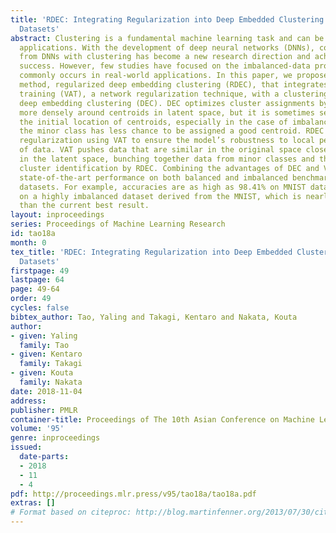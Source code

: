 ```yaml
---
title: 'RDEC: Integrating Regularization into Deep Embedded Clustering for Imbalanced
  Datasets'
abstract: Clustering is a fundamental machine learning task and can be used in many
  applications. With the development of deep neural networks (DNNs), combining techniques
  from DNNs with clustering has become a new research direction and achieved some
  success. However, few studies have focused on the imbalanced-data problem which
  commonly occurs in real-world applications. In this paper, we propose a clustering
  method, regularized deep embedding clustering (RDEC), that integrates virtual adversarial
  training (VAT), a network regularization technique, with a clustering method called
  deep embedding clustering (DEC). DEC optimizes cluster assignments by pushing data
  more densely around centroids in latent space, but it is sometimes sensitive to
  the initial location of centroids, especially in the case of imbalanced data, where
  the minor class has less chance to be assigned a good centroid. RDEC introduces
  regularization using VAT to ensure the model’s robustness to local perturbations
  of data. VAT pushes data that are similar in the original space closer together
  in the latent space, bunching together data from minor classes and thereby facilitating
  cluster identification by RDEC. Combining the advantages of DEC and VAT, RDEC attains
  state-of-the-art performance on both balanced and imbalanced benchmark/real-world
  datasets. For example, accuracies are as high as 98.41% on MNIST dataset and 85.45%
  on a highly imbalanced dataset derived from the MNIST, which is nearly 8% higher
  than the current best result.
layout: inproceedings
series: Proceedings of Machine Learning Research
id: tao18a
month: 0
tex_title: 'RDEC: Integrating Regularization into Deep Embedded Clustering for Imbalanced
  Datasets'
firstpage: 49
lastpage: 64
page: 49-64
order: 49
cycles: false
bibtex_author: Tao, Yaling and Takagi, Kentaro and Nakata, Kouta
author:
- given: Yaling
  family: Tao
- given: Kentaro
  family: Takagi
- given: Kouta
  family: Nakata
date: 2018-11-04
address: 
publisher: PMLR
container-title: Proceedings of The 10th Asian Conference on Machine Learning
volume: '95'
genre: inproceedings
issued:
  date-parts:
  - 2018
  - 11
  - 4
pdf: http://proceedings.mlr.press/v95/tao18a/tao18a.pdf
extras: []
# Format based on citeproc: http://blog.martinfenner.org/2013/07/30/citeproc-yaml-for-bibliographies/
---
```

